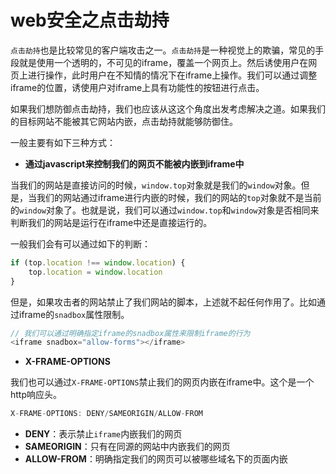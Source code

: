 # web安全之点击劫持

`点击劫持`也是比较常见的客户端攻击之一。`点击劫持`是一种视觉上的欺骗，常见的手段就是使用一个透明的，不可见的iframe，覆盖一个网页上。然后诱使用户在网页上进行操作，此时用户在不知情的情况下在iframe上操作。我们可以通过调整iframe的位置，诱使用户对iframe上具有功能性的按钮进行点击。

如果我们想防御点击劫持，我们也应该从这这个角度出发考虑解决之道。如果我们的目标网站不能被其它网站内嵌，点击劫持就能够防御住。

一般主要有如下三种方式：

- **通过javascript来控制我们的网页不能被内嵌到iframe中**

当我们的网站是直接访问的时候，`window.top`对象就是我们的`window`对象。但是，当我们的网站通过iframe进行内嵌的时候，我们的网站的`top`对象就不是当前的`window`对象了。也就是说，我们可以通过`window.top`和`window`对象是否相同来判断我们的网站是运行在iframe中还是直接运行的。

一般我们会有可以通过如下的判断：

```js
if (top.location !== window.location) {
    top.location = window.location
}
```

但是，如果攻击者的网站禁止了我们网站的脚本，上述就不起任何作用了。比如通过iframe的`snadbox`属性限制。

```js
// 我们可以通过明确指定iframe的snadbox属性来限制iframe的行为
<iframe snadbox="allow-forms"></iframe>
```

- **X-FRAME-OPTIONS**

我们也可以通过`X-FRAME-OPTIONS`禁止我们的网页内嵌在iframe中。这个是一个http响应头。

```js
X-FRAME-OPTIONS: DENY/SAMEORIGIN/ALLOW-FROM
```

- **DENY**：表示禁止`iframe`内嵌我们的网页
- **SAMEORIGIN**：只有在同源的网站中内嵌我们的网页
- **ALLOW-FROM**：明确指定我们的网页可以被哪些域名下的页面内嵌
